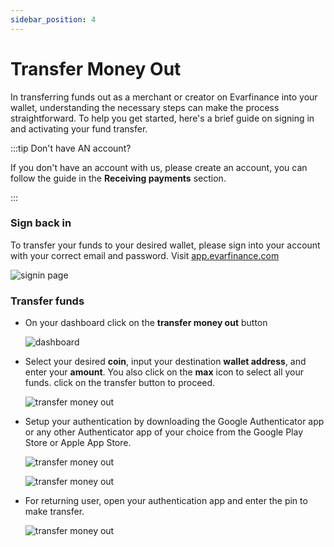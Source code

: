 ```yaml
---
sidebar_position: 4
---
```


# Transfer Money Out

In transferring funds out as a merchant or creator on Evarfinance into your wallet, understanding the necessary steps can make the process straightforward. To help you get started, here's a brief guide on signing in and activating your fund transfer.

:::tip Don't have AN account?

If you don't have an account with us, please create an account, you can follow the guide in the **Receiving payments** section.

:::

### Sign back in

To transfer your funds to your desired wallet, please sign into your account with your correct email and password. Visit [app.evarfinance.com](https://app.evarfinance.com/signin)

<div style={{textAlign: 'center'}}>

![signin page](../Api/img/signin_page.png)

</div>

### Transfer funds

- On your dashboard click on the **transfer money out** button

  <div style={{textAlign: 'center'}}>

  ![dashboard](../tutorial-basics/img/transfer_out.png)

  </div>

- Select your desired **coin**, input your destination **wallet address**, and enter your **amount**. You also click on the **max** icon to select all your funds. click on the transfer button to proceed.

  <div style={{textAlign: 'center'}}>

  ![transfer money out](../tutorial-basics/img/transfer_out_form.png)

  </div>

- Setup your authentication by downloading the Google Authenticator app or any other Authenticator app of your choice from the Google Play Store or Apple App Store.

  <div style={{textAlign: 'center'}}>

  ![transfer money out](../tutorial-basics/img/auth_step_1.png)

  </div>

  <div style={{textAlign: 'center'}}>

  ![transfer money out](../tutorial-basics/img/auth_step_2.png)

  </div>

- For returning user, open your authentication app and enter the pin to make transfer.

  <div style={{textAlign: 'center'}}>

  ![transfer money out](../tutorial-basics/img/returning_user.png)

  </div>
